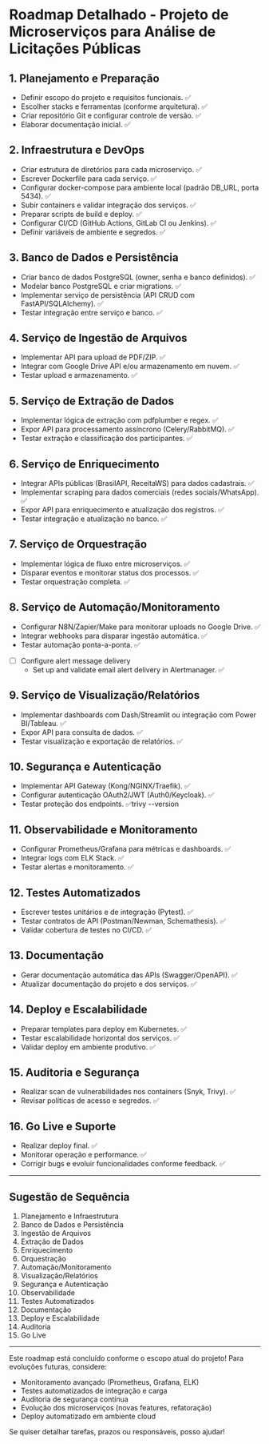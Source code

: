 # Roadmap Detalhado - Projeto de Microserviços para Análise de Licitações Públicas

## 1. Planejamento e Preparação
- Definir escopo do projeto e requisitos funcionais. ✅
- Escolher stacks e ferramentas (conforme arquitetura). ✅
- Criar repositório Git e configurar controle de versão. ✅
- Elaborar documentação inicial. ✅

## 2. Infraestrutura e DevOps
- Criar estrutura de diretórios para cada microserviço. ✅
- Escrever Dockerfile para cada serviço. ✅
- Configurar docker-compose para ambiente local (padrão DB_URL, porta 5434). ✅
- Subir containers e validar integração dos serviços. ✅
- Preparar scripts de build e deploy. ✅
- Configurar CI/CD (GitHub Actions, GitLab CI ou Jenkins). ✅
- Definir variáveis de ambiente e segredos. ✅

## 3. Banco de Dados e Persistência
- Criar banco de dados PostgreSQL (owner, senha e banco definidos). ✅
- Modelar banco PostgreSQL e criar migrations. ✅
- Implementar serviço de persistência (API CRUD com FastAPI/SQLAlchemy). ✅
- Testar integração entre serviço e banco. ✅

## 4. Serviço de Ingestão de Arquivos
- Implementar API para upload de PDF/ZIP. ✅
- Integrar com Google Drive API e/ou armazenamento em nuvem. ✅
- Testar upload e armazenamento. ✅

## 5. Serviço de Extração de Dados
- Implementar lógica de extração com pdfplumber e regex. ✅
- Expor API para processamento assíncrono (Celery/RabbitMQ). ✅
- Testar extração e classificação dos participantes. ✅

## 6. Serviço de Enriquecimento
- Integrar APIs públicas (BrasilAPI, ReceitaWS) para dados cadastrais. ✅
- Implementar scraping para dados comerciais (redes sociais/WhatsApp). ✅
- Expor API para enriquecimento e atualização dos registros. ✅
- Testar integração e atualização no banco. ✅

## 7. Serviço de Orquestração
- Implementar lógica de fluxo entre microserviços. ✅
- Disparar eventos e monitorar status dos processos. ✅
- Testar orquestração completa. ✅

## 8. Serviço de Automação/Monitoramento
- Configurar N8N/Zapier/Make para monitorar uploads no Google Drive. ✅
- Integrar webhooks para disparar ingestão automática. ✅
- Testar automação ponta-a-ponta. ✅
- [ ] Configure alert message delivery
  - Set up and validate email alert delivery in Alertmanager. ✅

## 9. Serviço de Visualização/Relatórios
- Implementar dashboards com Dash/Streamlit ou integração com Power BI/Tableau. ✅
- Expor API para consulta de dados. ✅
- Testar visualização e exportação de relatórios. ✅

## 10. Segurança e Autenticação
- Implementar API Gateway (Kong/NGINX/Traefik). ✅
- Configurar autenticação OAuth2/JWT (Auth0/Keycloak). ✅
- Testar proteção dos endpoints. ✅trivy --version

## 11. Observabilidade e Monitoramento
- Configurar Prometheus/Grafana para métricas e dashboards. ✅
- Integrar logs com ELK Stack. ✅
- Testar alertas e monitoramento. ✅

## 12. Testes Automatizados
- Escrever testes unitários e de integração (Pytest). ✅
- Testar contratos de API (Postman/Newman, Schemathesis). ✅
- Validar cobertura de testes no CI/CD. ✅

## 13. Documentação
- Gerar documentação automática das APIs (Swagger/OpenAPI). ✅
- Atualizar documentação do projeto e dos serviços. ✅

## 14. Deploy e Escalabilidade
- Preparar templates para deploy em Kubernetes. ✅
- Testar escalabilidade horizontal dos serviços. ✅
- Validar deploy em ambiente produtivo. ✅

## 15. Auditoria e Segurança
- Realizar scan de vulnerabilidades nos containers (Snyk, Trivy). ✅
- Revisar políticas de acesso e segredos. ✅

## 16. Go Live e Suporte
- Realizar deploy final. ✅
- Monitorar operação e performance. ✅
- Corrigir bugs e evoluir funcionalidades conforme feedback. ✅

---

## Sugestão de Sequência
1. Planejamento e Infraestrutura
2. Banco de Dados e Persistência
3. Ingestão de Arquivos
4. Extração de Dados
5. Enriquecimento
6. Orquestração
7. Automação/Monitoramento
8. Visualização/Relatórios
9. Segurança e Autenticação
10. Observabilidade
11. Testes Automatizados
12. Documentação
13. Deploy e Escalabilidade
14. Auditoria
15. Go Live

---

Este roadmap está concluído conforme o escopo atual do projeto! Para evoluções futuras, considere:

- Monitoramento avançado (Prometheus, Grafana, ELK)
- Testes automatizados de integração e carga
- Auditoria de segurança contínua
- Evolução dos microserviços (novas features, refatoração)
- Deploy automatizado em ambiente cloud

Se quiser detalhar tarefas, prazos ou responsáveis, posso ajudar!